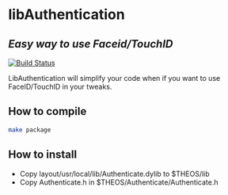 # libAuthentication
## _Easy way to use Faceid/TouchID_

[![Build Status](https://travis-ci.org/joemccann/dillinger.svg?branch=master)](https://travis-ci.org/joemccann/dillinger)

LibAuthentication will simplify your code when if you want to use FaceID/TouchID in your tweaks.

## How to compile
```sh
make package
```

## How to install

- Copy layout/usr/local/lib/Authenticate.dylib to $THEOS/lib
- Copy Authenticate.h in $THEOS/Authenticate/Authenticate.h

